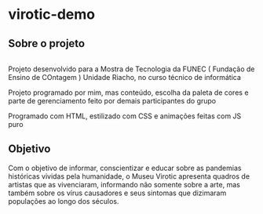 # virotic-demo

<h2>Sobre o projeto</h2>
<img scr="css/imgs/logo.png">
<p>Projeto desenvolvido para a Mostra de Tecnologia da FUNEC ( Fundação de Ensino de COntagem ) Unidade Riacho, no curso técnico de informática</p>
<p>Projeto programado por mim, mas conteúdo, escolha da paleta de cores e parte de gerenciamento feito por demais participantes do grupo</p>
<p>Programado com HTML, estilizado com CSS e animações feitas com JS puro</p>
<h2>Objetivo</h2>
<p>Com o objetivo de informar, conscientizar e educar sobre as pandemias históricas vividas pela humanidade, o Museu Virotic apresenta quadros de artistas que as vivenciaram, informando não somente sobre a arte, mas também sobre os vírus causadores e seus sintomas que dizimaram populações ao longo dos séculos.</p>
